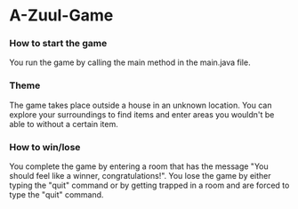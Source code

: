 # A-Zuul-Game

### How to start the game

You run the game by calling the main method in the main.java file.

### Theme
The game takes place outside a house in an unknown location. You can explore your surroundings to find items and enter areas you wouldn't be able to without a certain item.

### How to win/lose
You complete the game by entering a room that has the message "You should feel like a winner, congratulations!". You lose
the game by either typing the "quit" command or by getting trapped in a room and are forced to type the "quit" command.
